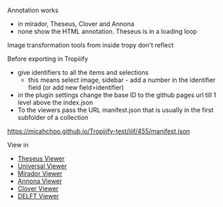 Annotation works
- in mirador, Theseus, Clover and Annona
- none show the HTML annotation. Theseus is in a loading loop

Image transformation tools from inside tropy don't reflect

Before exporting in Tropiiify
- give identifiers to all the items and selections
  - this means select image, sidebar - add a number in the identifier field (or add new field>identifier)
- in the plugin settings change the base ID to the github pages url till 1 level above the index.json
- To the viewers pass the URL manifest.json that is usually in the first subfolder of a collection

https://micahchoo.github.io/Tropiiify-test/iiif/455/manifest.json

View in 
- [Theseus Viewer](https://theseusviewer.org/?iiif-content=https://micahchoo.github.io/Tropiiify-test/iiif/455/manifest.json)
- [Universal Viewer](https://uv-v4.netlify.app/#?iiifManifestId=https://micahchoo.github.io/Tropiiify-test/iiif/455/manifest.json)
- [Mirador Viewer](https://projectmirador.org/embed/?iiif-content=https://micahchoo.github.io/Tropiiify-test/iiif/455/manifest.json)
- [Annona Viewer](https://ncsu-libraries.github.io/annona/tools/#/display?url=https://micahchoo.github.io/Tropiiify-test/iiif/455/manifest.json&viewtype=iiif-storyboard&manifesturl=&settings={"fullpage"%3Atrue)
- [Clover Viewer](https://samvera-labs.github.io/clover-iiif/docs/viewer/demo?iiif-content=https://micahchoo.github.io/Tropiiify-test/iiif/455/manifest.json)
- [DELFT Viewer](https://delft-viewer.netlify.app/#manifest=https://micahchoo.github.io/Tropiiify-test/iiif/455/manifest.json)
